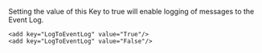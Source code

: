 <properties date="2016-05-11"
SortOrder="107"
/>

Setting the value of this Key to true will enable logging of messages to the Event Log.

```
<add key="LogToEventLog" value="True"/>
<add key="LogToEventLog" value="False"/>
```
